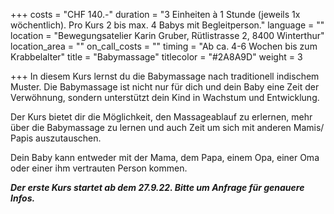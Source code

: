 +++
costs = "CHF 140.-"
duration = "3 Einheiten à 1 Stunde (jeweils 1x wöchentlich). Pro Kurs 2 bis max. 4 Babys mit Begleitperson."
language = ""
location = "Bewegungsatelier Karin Gruber, Rütlistrasse 2, 8400 Winterthur"
location_area = ""
on_call_costs = ""
timing = "Ab ca. 4-6 Wochen bis zum Krabbelalter"
title = "Babymassage"
titlecolor = "#2A8A9D"
weight = 3

+++
In diesem Kurs lernst du die Babymassage nach traditionell indischem Muster. Die Babymassage ist nicht nur für dich und dein Baby eine Zeit der Verwöhnung, sondern unterstützt dein Kind in Wachstum und Entwicklung.

Der Kurs bietet dir die Möglichkeit, den Massageablauf zu erlernen, mehr über die Babymassage zu lernen und auch Zeit um sich mit anderen Mamis/ Papis auszutauschen.

Dein Baby kann entweder mit der Mama, dem Papa, einem Opa, einer Oma oder einer ihm vertrauten Person kommen.

**_Der erste Kurs startet ab dem 27.9.22. Bitte um Anfrage für genauere Infos._** 